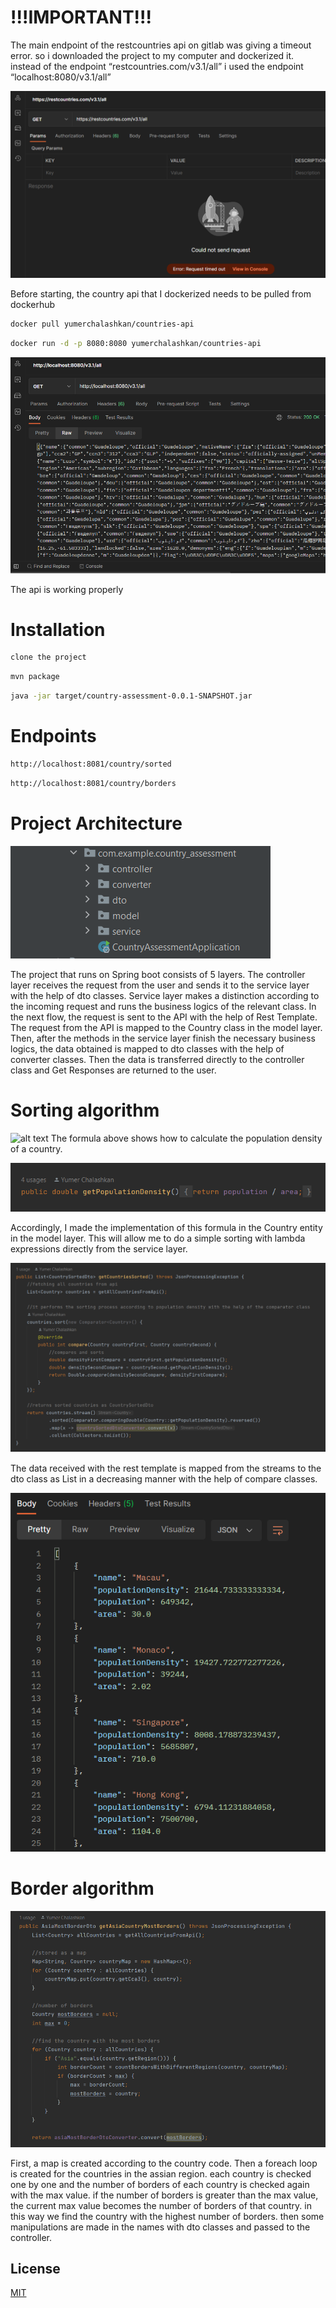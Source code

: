 # !!!IMPORTANT!!!

The main endpoint of the restcountries api on gitlab was giving a timeout error. so i downloaded the project to my computer and dockerized it. instead of the endpoint “restcountries.com/v3.1/all” i used the endpoint “localhost:8080/v3.1/all”

![alt text](https://github.com/yumerchalashkan/country-assessment/blob/main/images/error.png?raw=true)

Before starting, the country api that I dockerized needs to be pulled from dockerhub

```bash
docker pull yumerchalashkan/countries-api
```
```bash
docker run -d -p 8080:8080 yumerchalashkan/countries-api 
```
![alt text](https://github.com/yumerchalashkan/country-assessment/blob/main/images/api.png?raw=true)

The api is working properly


# Installation

```bash
clone the project
```
```bash
mvn package
```
```bash
java -jar target/country-assessment-0.0.1-SNAPSHOT.jar
```
# Endpoints
```bash
http://localhost:8081/country/sorted
```
```bash
http://localhost:8081/country/borders
```

# Project Architecture

![alt text](https://github.com/yumerchalashkan/country-assessment/blob/main/images/project.png?raw=true)

The project that runs on Spring boot consists of 5 layers. The controller layer receives the request from the user and sends it to the service layer with the help of dto classes. Service layer makes a distinction according to the incoming request and runs the business logics of the relevant class. In the next flow, the request is sent to the API with the help of Rest Template. The request from the API is mapped to the Country class in the model layer. Then, after the methods in the service layer finish the necessary business logics, the data obtained is mapped to dto classes with the help of converter classes. Then the data is transferred directly to the controller class and Get Responses are returned to the user.





# Sorting algorithm
![alt text](https://www.wikihow.com/images/thumb/e/e2/Calculate-Population-Density-Step-4-Version-3.jpg/v4-460px-Calculate-Population-Density-Step-4-Version-3.jpg)
The formula above shows how to calculate the population density of a country. 

![alt text](https://github.com/yumerchalashkan/country-assessment/blob/main/images/formula.png?raw=true)

Accordingly, I made the implementation of this formula in the Country entity in the model layer. This will allow me to do a simple sorting with lambda expressions directly from the service layer.

![alt text](https://github.com/yumerchalashkan/country-assessment/blob/main/images/sorted.png?raw=true)

The data received with the rest template is mapped from the streams to the dto class as List in a decreasing manner with the help of compare classes.

![alt text](https://github.com/yumerchalashkan/country-assessment/blob/main/images/sortedresult.png?raw=true)

# Border algorithm

![alt text](https://github.com/yumerchalashkan/country-assessment/blob/main/images/border.png?raw=true)

First, a map is created according to the country code. Then a foreach loop is created for the countries in the assian region. each country is checked one by one and the number of borders of each country is checked again with the max value. if the number of borders is greater than the max value, the current max value becomes the number of borders of that country. in this way we find the country with the highest number of borders. then some manipulations are made in the names with dto classes and passed to the controller.




## License

[MIT](https://choosealicense.com/licenses/mit/)
